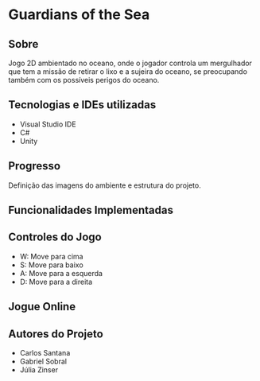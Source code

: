 # Guardians of the Sea

## Sobre
Jogo 2D ambientado no oceano, onde o jogador controla um mergulhador que tem a missão de retirar o lixo e a sujeira do oceano, se preocupando também com os possíveis perigos do oceano.

## Tecnologias e IDEs utilizadas
- Visual Studio IDE
- C#
- Unity

## Progresso
Definição das imagens do ambiente e estrutura do projeto.

## Funcionalidades Implementadas

## Controles do Jogo
- W: Move para cima
- S: Move para baixo
- A: Move para a esquerda
- D: Move para a direita

## Jogue Online

## Autores do Projeto
- Carlos Santana
- Gabriel Sobral
- Júlia Zinser
